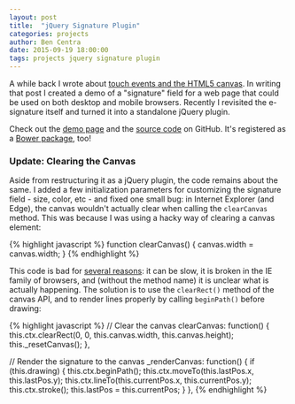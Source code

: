```yaml
---
layout: post
title:  "jQuery Signature Plugin"
categories: projects
author: Ben Centra
date: 2015-09-19 18:00:00
tags: projects jquery signature plugin
---
```


A while back I wrote about [touch events and the HTML5 canvas][post]. In writing that post I created a demo of a "signature" field for a web page that could be used on both desktop and mobile browsers. Recently I revisited the e-signature itself and turned it into a standalone jQuery plugin. 

Check out the [demo page][demo] and the [source code][github] on GitHub. It's registered as a [Bower package][bower], too!

### Update: Clearing the Canvas

Aside from restructuring it as a jQuery plugin, the code remains about the same. I added a few initialization parameters for customizing the signature field - size, color, etc - and fixed one small bug: in Internet Explorer (and Edge), the canvas wouldn't actually clear when calling the `clearCanvas` method. This was because I was using a hacky way of clearing a canvas element:

{% highlight javascript %}
function clearCanvas() {
  canvas.width = canvas.width;
}
{% endhighlight %}

This code is bad for [several reasons][stackoverflow]: it can be slow, it is broken in the IE family of browsers, and (without the method name) it is unclear what is actually happening. The solution is to use the `clearRect()` method of the canvas API, and to render lines properly by calling `beginPath()` before drawing:

{% highlight javascript %}
// Clear the canvas
clearCanvas: function() {
  this.ctx.clearRect(0, 0, this.canvas.width, this.canvas.height);
  this._resetCanvas();
},

// Render the signature to the canvas
_renderCanvas: function() {
  if (this.drawing) {
    this.ctx.beginPath();
    this.ctx.moveTo(this.lastPos.x, this.lastPos.y);
    this.ctx.lineTo(this.currentPos.x, this.currentPos.y);
    this.ctx.stroke();
    this.lastPos = this.currentPos;
  }
},
{% endhighlight %}

[post]: http://bencentra.com/code/2014/12/05/html5-canvas-touch-events.html
[github]: https://github.com/bencentra/jq-signature
[demo]: http://bencentra.github.io/jq-signature/
[bower]: http://bower.io/search/?q=jq-signature
[stackoverflow]: http://stackoverflow.com/questions/2142535/how-to-clear-the-canvas-for-redrawing